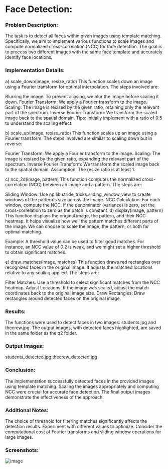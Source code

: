 # Face Detection:
### Problem Description:
The task is to detect all faces within given images using template matching. Specifically, we aim to implement various functions to scale images and compute normalized cross-correlation (NCC) for face detection. The goal is to process two different images with the same face template and accurately identify face locations.

### Implementation Details:
a) scale_down(image, resize_ratio)
This function scales down an image using a Fourier transform for optimal interpolation. The steps involved are:

 Blurring the image: To prevent aliasing, we blur the image before scaling it down.
Fourier Transform: We apply a Fourier transform to the image.
Scaling: The image is resized by the given ratio, retaining only the relevant part of the spectrum.
Inverse Fourier Transform: We transform the scaled image back to the spatial domain.
Tips: Initially implement with a ratio of 0.5 to understand the scaling effect.

b) scale_up(image, resize_ratio)
 This function scales up an image using a Fourier transform. The steps involved are similar to scaling down but in reverse:

 Fourier Transform: We apply a Fourier transform to the image.
 Scaling: The image is resized by the given ratio, expanding the relevant part of the spectrum.
 Inverse Fourier Transform: We transform the scaled image back to the spatial domain.
 Assumption: The resize ratio is at least 1.

c) ncc_2d(image, pattern)
 This function computes the normalized cross-correlation (NCC) between an image and a pattern. The steps are:

Sliding Window: Use np.lib.stride_tricks.sliding_window_view to create windows of the pattern's size across the image.
 NCC Calculation: For each window, compute the NCC. If the denominator (variance) is zero, set the cross-correlation to zero as the patch is constant.
d) display(image, pattern)
 This function displays the original image, the pattern, and their NCC heatmap. It helps visualize how well the pattern matches different parts of the image. We can choose to scale the image, the pattern, or both for optimal matching.

Example: A threshold value can be used to filter good matches. For instance, an NCC value of 0.2 is weak, and we might set a higher threshold to obtain significant matches.

e) draw_matches(image, matches)
This function draws red rectangles over recognized faces in the original image. It adjusts the matched locations relative to any scaling applied. The steps are:

 Filter Matches: Use a threshold to select significant matches from the NCC heatmap.
 Adjust Locations: If the image was scaled, adjust the match coordinates back to the original image size.
 Draw Rectangles: Draw rectangles around detected faces on the original image.
### Results:
The functions were used to detect faces in two images: students.jpg and thecrew.jpg. The output images, with detected faces highlighted, are saved in the same folder as the q2 folder.

### Output Images:
students_detected.jpg
thecrew_detected.jpg
### Conclusion:
The implementation successfully detected faces in the provided images using template matching. Scaling the images appropriately and computing NCC were crucial for accurate face detection. The final output images demonstrate the effectiveness of the approach.

### Additional Notes:
The choice of threshold for filtering matches significantly affects the detection results. Experiment with different values to optimize.
Consider the computational cost of Fourier transforms and sliding window operations for large images.
### Screenshots:
![image](https://github.com/AdamRayann/Computer-Vision-Image-Processing/assets/129179113/03e36d62-6437-4f43-905b-8fd2480195a1)

